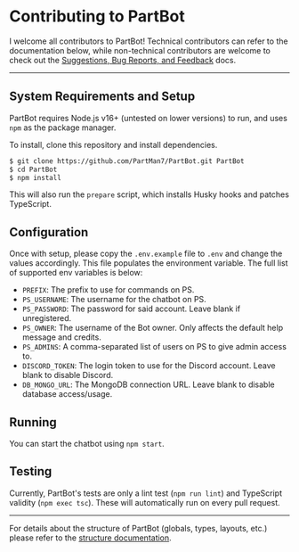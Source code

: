 # Contributing to PartBot

I welcome all contributors to PartBot! Technical contributors can refer to the documentation below, while non-technical
contributors are welcome to check out the [Suggestions, Bug Reports, and Feedback](https://github.com/PartMan7/PartBot/tree/main/docs/SUGGESTIONS.md)
docs.

---

## System Requirements and Setup

PartBot requires Node.js v16+ (untested on lower versions) to run, and uses `npm` as the package manager.

To install, clone this repository and install dependencies.

```bash
$ git clone https://github.com/PartMan7/PartBot.git PartBot
$ cd PartBot
$ npm install
```

This will also run the `prepare` script, which installs Husky hooks and patches TypeScript.

## Configuration

Once with setup, please copy the `.env.example` file to `.env` and change the values accordingly. This file populates
the environment variable. The full list of supported env variables is below:

- `PREFIX`: The prefix to use for commands on PS.
- `PS_USERNAME`: The username for the chatbot on PS.
- `PS_PASSWORD`: The password for said account. Leave blank if unregistered.
- `PS_OWNER`: The username of the Bot owner. Only affects the default help message and credits.
- `PS_ADMINS`: A comma-separated list of users on PS to give admin access to.
- `DISCORD_TOKEN`: The login token to use for the Discord account. Leave blank to disable Discord.
- `DB_MONGO_URL`: The MongoDB connection URL. Leave blank to disable database access/usage.

## Running

You can start the chatbot using `npm start`.

## Testing

Currently, PartBot's tests are only a lint test (`npm run lint`) and TypeScript validity (`npm exec tsc`). These will
automatically run on every pull request.

---

For details about the structure of PartBot (globals, types, layouts, etc.) please refer to the [structure documentation](https://github.com/PartMan7/PartBot/tree/main/docs/STRUCTURE.md).
